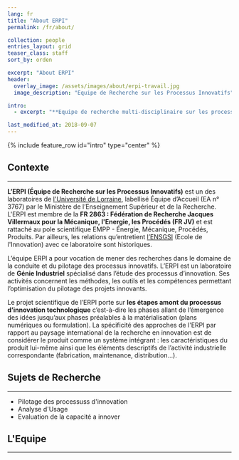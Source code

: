 ```yaml
---
lang: fr
title: "About ERPI"
permalink: /fr/about/

collection: people
entries_layout: grid
teaser_class: staff
sort_by: orden 

excerpt: "About ERPI"
header:
  overlay_image: /assets/images/about/erpi-travail.jpg
  image_description: "Equipe de Recherche sur les Processus Innovatifs"

intro:
  - excerpt: "**Equipe de recherche multi-disciplinaire sur les processus d'innovation**"

last_modified_at: 2018-09-07
---
```



{% include feature_row id="intro" type="center" %}


## Contexte
--- 

**L’ERPI (Équipe de Recherche sur les Processus Innovatifs)** est un des laboratoires de [l'Université de Lorraine](http://univ-lorraine.fr), labellisé Équipe d’Accueil (EA n° 3767) par le Ministère de l’Enseignement Supérieur et de la Recherche. L'ERPI est membre de la **FR 2863 : Fédération de Recherche Jacques Villermaux pour la Mécanique, l'Energie, les Procédés (FR JV)** et est rattaché au pole scientifique EMPP - Énergie, Mécanique, Procédés, Produits. Par ailleurs, les relations qu’entretient [l’ENSGSI](http://ensgsi.univ-lorraine.fr) (Ecole de l'Innovation) avec ce laboratoire sont historiques.

L’équipe ERPI a pour vocation de mener des recherches dans le domaine de la conduite et du pilotage des processus innovatifs. L’ERPI est un laboratoire de **Génie Industriel** spécialisé dans l’étude des processus d’innovation. Ses activités concernent les méthodes, les outils et les compétences permettant l’optimisation du pilotage des projets innovants.

Le projet scientifique de l’ERPI porte sur **les étapes amont du processus d’innovation technologique** c’est-à-dire les phases allant de l’émergence des idées jusqu’aux phases préalables à la matérialisation (plans numériques ou formulation). La spécificité des approches de l'ERPI par rapport au paysage international de la recherche en innovation est de considérer le produit comme un système intégrant : les caractéristiques du produit lui-même ainsi que les éléments descriptifs de l’activité industrielle correspondante (fabrication, maintenance, distribution…).


## Sujets de Recherche
--- 
 - Pilotage des processuss d'innovation
 - Analyse d'Usage
 - Evaluation de la capacité a innover


## L'Equipe
--- 






